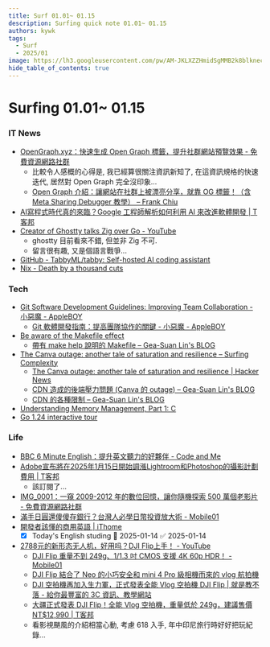 ```yaml
---
title: Surf 01.01~ 01.15
description: Surfing quick note 01.01~ 01.15
authors: kywk
tags:
  - Surf
  - 2025/01
image: https://lh3.googleusercontent.com/pw/AM-JKLXZZHmidSgMMB2k8blkneclNRysPXLr__G7rZ4hPi2sN0jC67PHAbX1MyFj8hQX_MTZ6bwIMPwCyu2fu1bU0ZXSX09eu-OlSDb4U-9haUS_wgnVPLaCM6WQLsRbsnocF8X5Edmt35rDjytljbNEMsaf8A=w800-no?authuser=0
hide_table_of_contents: true
---
```


Surfing 01.01~ 01.15
==================

### IT News

- [OpenGraph.xyz：快速生成 Open Graph 標籤，提升社群網站預覽效果 - 免費資源網路社群](https://free.com.tw/opengraph-xyz/)
	- 比較令人感概的心得是,  我已經算很關注資訊新知了, 在這資訊規格的快速迭代, 居然對 Open Graph 完全沒印象...
	- [Open Graph 介紹：讓網站在社群上被漂亮分享，就靠 OG 標籤！（含 Meta Sharing Debugger 教學） – Frank Chiu](https://frankchiu.io/seo-open-graph/)
- [AI寫程式時代真的來臨？Google 工程師解析如何利用 AI 來改進軟體開發 \| T客邦](https://www.techbang.com/posts/120589-is-the-era-of-ai-programming-coming-google-engineers-explain)
- [Creator of Ghostty talks Zig over Go - YouTube](https://www.youtube.com/watch?v=YQnz7L6x068)
	- ghostty 目前看來不錯, 但並非 Zig 不可.
	- 留言很有趣, 又是個語言戰爭...
- [GitHub - TabbyML/tabby: Self-hosted AI coding assistant](https://github.com/TabbyML/tabby)
- [Nix - Death by a thousand cuts](https://www.dgt.is/blog/2025-01-10-nix-death-by-a-thousand-cuts/)

### Tech

- [Git Software Development Guidelines: Improving Team Collaboration - 小惡魔 - AppleBOY](https://blog.wu-boy.com/2025/01/git-software-development-guide-key-to-improving-team-collaboration-en/)
	- [Git 軟體開發指南：提高團隊協作的關鍵 - 小惡魔 - AppleBOY](https://blog.wu-boy.com/2025/01/git-software-development-guide-key-to-improving-team-collaboration-zh-tw/)
- [Be aware of the Makefile effect](https://blog.yossarian.net/2025/01/10/Be-aware-of-the-Makefile-effect)
	- [帶有 make help 說明的 Makefile – Gea-Suan Lin's BLOG](https://blog.gslin.org/archives/2025/01/12/12201/)
- [The Canva outage: another tale of saturation and resilience – Surfing Complexity](https://surfingcomplexity.blog/2024/12/21/the-canva-outage-another-tale-of-saturation-and-resilience/)
	- [The Canva outage: another tale of saturation and resilience \| Hacker News](https://news.ycombinator.com/item?id=42676529)
	- [CDN 造成的後端壓力問題 (Canva 的 outage) – Gea-Suan Lin's BLOG](https://blog.gslin.org/archives/2025/01/14/12213/)
	- [CDN 的各種限制 – Gea-Suan Lin's BLOG](https://blog.gslin.org/archives/2025/01/14/12216/cdn-%e7%9a%84%e5%90%84%e7%a8%ae%e9%99%90%e5%88%b6/)
- [Understanding Memory Management, Part 1: C](https://educatedguesswork.org/posts/memory-management-1/)
- [Go 1.24 interactive tour](https://antonz.org/go-1-24/)

### Life

- [BBC 6 Minute English：提升英文聽力的好夥伴 - Code and Me](https://blog.kyomind.tw/bbc-6-minute-english/)
- [Adobe宣布將在2025年1月15日開始調漲Lightroom和Photoshop的攝影計劃費用 \| T客邦](https://www.techbang.com/posts/120567-adobe-announces-starting-january-15-2025-adobe-will-increase)
	- 該訂閱了...
- [IMG\_0001：一窺 2009-2012 年的數位回憶，讓你隨機探索 500 萬個老影片 - 免費資源網路社群](https://free.com.tw/img_0001/)
- [滿手日圓還傻傻存銀行？台灣人必學日幣投資放大術 - Mobile01](https://www.mobile01.com/topicdetail.php?f=794&t=7070002)
- [開發者該懂的商用英語 \| iThome](https://www.ithome.com.tw/article/166942)
	- [x] Today's English studing 📅 2025-01-14 ✅ 2025-01-14
- [2788元的新形态无人机，好用吗？DJI Flip上手！ - YouTube](https://www.youtube.com/watch?v=jrvhN6yNovA)
	- [DJI Flip 重量不到 249g、1/1.3 吋 CMOS 支援 4K 60p HDR！ - Mobile01](https://www.mobile01.com/topicdetail.php?f=735&t=7071501)
	- [DJI Flip 結合了 Neo 的小巧安全和 mini 4 Pro 級相機而來的 vlog 航拍機](https://hk.news.yahoo.com/dji-flip-hk-price-spec-130550835.html)
	- [DJI 空拍機再加入生力軍，正式發表全能 Vlog 空拍機 DJI Flip \| 就是教不落 - 給你最豐富的 3C 資訊、教學網站](https://steachs.com/archives/73512#google_vignette)
	- [大疆正式發表 DJI Flip！全能 Vlog 空拍機，重量低於 249g，建議售價 NT$12,990 \| T客邦](https://www.techbang.com/posts/120862-dji-flip-vlog-249g-nt12990)
	- 看影視颶風的介紹相當心動, 考慮 618 入手, 年中印尼旅行時好好把玩紀錄...


